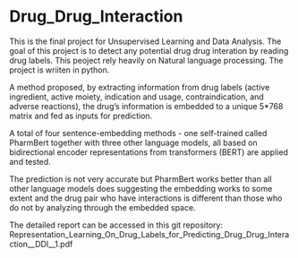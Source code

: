 # Drug_Drug_Interaction
This is the final project for Unsupervised Learning and Data Analysis. The goal of this project is to detect any potential drug drug interation by reading drug labels. This peoject rely heavily on Natural language processing. The project is wriiten in python.

A method proposed, by extracting information from drug labels (active ingredient, active moiety, indication and usage, contraindication, and adverse reactions), the drug’s information is embedded to a unique 5*768 matrix and fed as inputs for prediction. 

A total of four sentence-embedding methods - one self-trained called PharmBert together with three other language models, all based on bidirectional encoder representations from transformers (BERT) are applied and tested. 

The prediction is not very accurate but PharmBert works better than all other language models does suggesting the embedding works to some extent and the drug pair who have interactions is different than those who do not by analyzing through the embedded space.

The detailed report can be accessed in this git repository: Representation_Learning_On_Drug_Labels_for_Predicting_Drug_Drug_Interaction__DDI__1.pdf
